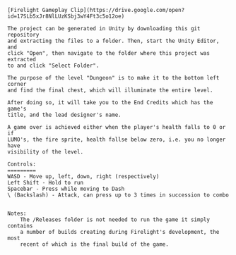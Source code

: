     
    [Firelight Gameplay Clip](https://drive.google.com/open?id=17SLb5xJr8NlLUzKSbj3wY4Ft3c5o12oe)
    
    The project can be generated in Unity by downloading this git repository 
    and extracting the files to a folder. Then, start the Unity Editor, and 
    click "Open", then navigate to the folder where this project was extracted 
    to and click "Select Folder".
    
    The purpose of the level "Dungeon" is to make it to the bottom left corner 
    and find the final chest, which will illuminate the entire level.
    
    After doing so, it will take you to the End Credits which has the game's 
    title, and the lead designer's name.
    
    A game over is achieved either when the player's health falls to 0 or if
    LUMO's, the fire sprite, health fallse below zero, i.e. you no longer have 
    visibility of the level.
    
    Controls:
    =========
    WASD - Move up, left, down, right (respectively)
    Left Shift - Hold to run
    Spacebar - Press while moving to Dash
    \ (Backslash) - Attack, can press up to 3 times in succession to combo
    
    
    Notes:
        The /Releases folder is not needed to run the game it simply contains 
        a number of builds creating during Firelight's development, the most
        recent of which is the final build of the game.

